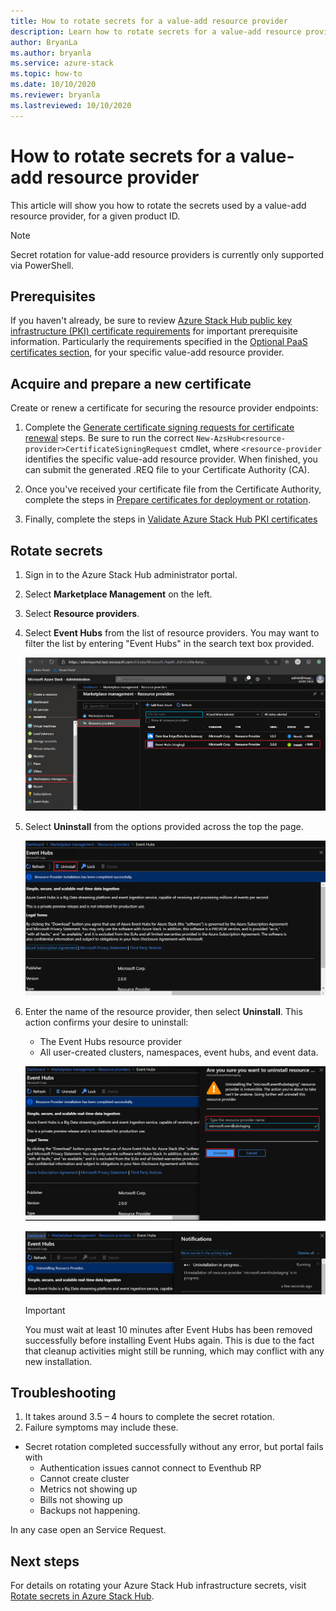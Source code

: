 ```yaml
---
title: How to rotate secrets for a value-add resource provider
description: Learn how to rotate secrets for a value-add resource provider on Azure Stack Hub. 
author: BryanLa
ms.author: bryanla
ms.service: azure-stack
ms.topic: how-to
ms.date: 10/10/2020
ms.reviewer: bryanla
ms.lastreviewed: 10/10/2020
---
```


# How to rotate secrets for a value-add resource provider

This article will show you how to rotate the secrets used by a value-add resource provider, for a given product ID.

> [!NOTE]
> Secret rotation for value-add resource providers is currently only supported via PowerShell.  

## Prerequisites

If you haven't already, be sure to review [Azure Stack Hub public key infrastructure (PKI) certificate requirements](azure-stack-pki-certs.md) for important prerequisite information. Particularly the requirements specified in the [Optional PaaS certificates section](azure-stack-pki-certs.md#optional-paas-certificates), for your specific value-add resource provider.

## Acquire and prepare a new certificate

Create or renew a certificate for securing the resource provider endpoints:

1. Complete the [Generate certificate signing requests for certificate renewal](azure-stack-get-pki-certs.md#generate-certificate-signing-requests-for-certificate-renewal) steps. Be sure to run the correct `New-AzsHub<resource-provider>CertificateSigningRequest` cmdlet, where `<resource-provider` identifies the specific value-add resource provider. When finished, you can submit the generated .REQ file to your Certificate Authority (CA).

2. Once you've received your certificate file from the Certificate Authority, complete the steps in [Prepare certificates for deployment or rotation](azure-stack-prepare-pki-certs.md).

3. Finally, complete the steps in [Validate Azure Stack Hub PKI certificates](azure-stack-validate-pki-certs.md)

## Rotate secrets

1. Sign in to the Azure Stack Hub administrator portal.
2. Select **Marketplace Management** on the left.
3. Select **Resource providers**.
4. Select **Event Hubs** from the list of resource providers. You may want to filter the list by entering "Event Hubs" in the search text box provided.

   [![Remove event hubs 1](media/event-hubs-rp-remove/1-uninstall.png)](media/event-hubs-rp-remove/1-uninstall.png#lightbox)

5. Select **Uninstall** from the options provided across the top the page.

   [![Remove event hubs 2](media/event-hubs-rp-remove/2-uninstall.png)](media/event-hubs-rp-remove/2-uninstall.png#lightbox)

6. Enter the name of the resource provider, then select **Uninstall**. This action confirms your desire to uninstall:
   - The Event Hubs resource provider
   - All user-created clusters, namespaces, event hubs, and event data.

   [![Remove event hubs 3](media/event-hubs-rp-remove/3-uninstall.png)](media/event-hubs-rp-remove/3-uninstall.png#lightbox)

   [![Removing event hubs 4](media/event-hubs-rp-remove/4-uninstall.png)](media/event-hubs-rp-remove/4-uninstall.png#lightbox)

   > [!IMPORTANT]
   > You must wait at least 10 minutes after Event Hubs has been removed successfully before installing Event Hubs again. This is due to the fact that cleanup activities might still be running, which may conflict with any new installation.

## Troubleshooting

1.	It takes around 3.5 – 4 hours to complete the secret rotation.
2.	Failure symptoms may include these.
   - Secret rotation completed successfully without any error, but portal fails with 
     - Authentication issues cannot connect to Eventhub RP
     - Cannot create cluster
     - Metrics not showing up
     - Bills not showing up
     - Backups not happening.

In any case open an Service Request.


## Next steps

For details on rotating your Azure Stack Hub infrastructure secrets, visit [Rotate secrets in Azure Stack Hub](azure-stack-rotate-secrets.md).